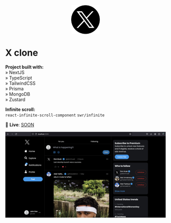 <div align='center'>
  <img src='/public/assets/images/twitter-x-logo.png' width='90' heigth='90'>
</div>

# X clone

**Project built with:** \
» NextJS \
» TypeScript \
» TailwindCSS \
» Prisma \
» MongoDB \
» Zustard

**Infinite scroll:** \
`react-infinite-scroll-component`
`swr/infinite`

🚀 **Live**: [SOON](https://alexandrucrudu.tech/)

<div align='center'>
  <img src='/public/assets/images/demo.png'>
</div>
